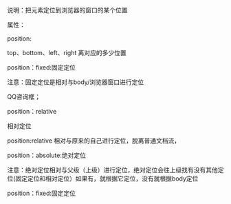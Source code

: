 说明：把元素定位到浏览器的窗口的某个位置

  


属性：

position:

top、bottom、left、right 离对应的多少位置

position：fixed:固定定位

注意：固定定位是相对与body/浏览器窗口进行定位

QQ咨询框；

position：relative

相对定位

position:relative 相对与原来的自己进行定位，脱离普通文档流，

position：absolute:绝对定位

  


注意：绝对定位相对与父级（上级）进行定位，绝对定位会往上级找有没有其他定位\(固定定位和相对定位）如果有，就根据它定位，没有就根据body定位

position：fixed:固定定位


